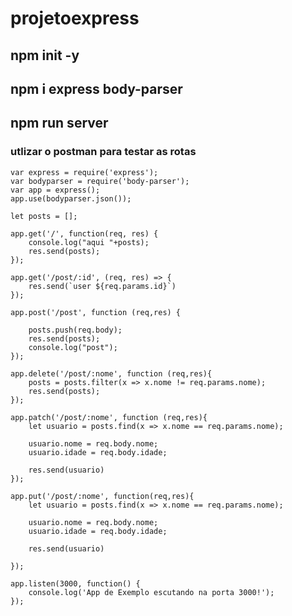 # projetoexpress

## npm init -y
## npm i express body-parser
## npm run server

### utlizar o postman para testar as rotas


    var express = require('express');
    var bodyparser = require('body-parser');
    var app = express();
    app.use(bodyparser.json());

    let posts = [];

    app.get('/', function(req, res) {
        console.log("aqui "+posts);
        res.send(posts);
    });

    app.get('/post/:id', (req, res) => {
        res.send(`user ${req.params.id}`)
    });

    app.post('/post', function (req,res) {
    
        posts.push(req.body);
        res.send(posts);
        console.log("post");
    });

    app.delete('/post/:nome', function (req,res){
        posts = posts.filter(x => x.nome != req.params.nome);
        res.send(posts);
    });

    app.patch('/post/:nome', function (req,res){
        let usuario = posts.find(x => x.nome == req.params.nome);

        usuario.nome = req.body.nome;
        usuario.idade = req.body.idade;

        res.send(usuario)
    });

    app.put('/post/:nome', function(req,res){
        let usuario = posts.find(x => x.nome == req.params.nome);

        usuario.nome = req.body.nome;
        usuario.idade = req.body.idade;

        res.send(usuario)

    });

    app.listen(3000, function() {
        console.log('App de Exemplo escutando na porta 3000!');
    });
